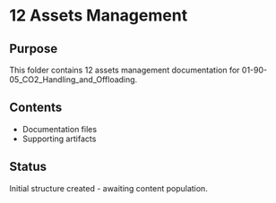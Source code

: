 # 12 Assets Management

## Purpose
This folder contains 12 assets management documentation for 01-90-05_CO2_Handling_and_Offloading.

## Contents
- Documentation files
- Supporting artifacts

## Status
Initial structure created - awaiting content population.
